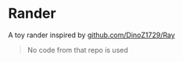 # Rander

A toy rander inspired by [github.com/DinoZ1729/Ray](https://github.com/DinoZ1729/Ray)

> No code from that repo is used